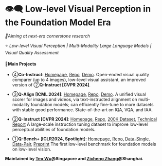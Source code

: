 # 👁️‍🗨️ Low-level Visual Perception in the Foundation Model Era

_🔖Aiming at next-era cornerstone research_

⭐ _Low-level Visual Perception | Multi-Modality Large Language Models | Visual Quality Assessment_
#### 📖Main Projects

- ④**Co-Instruct**: [Homepage](https://co-instruct.github.io/), [Repo](https://github.com/Q-Future/Co-Instruct), [Demo](https://q-future-co-instruct.hf.space/). Open-ended visual quality comparer (up to 4 images), low-level visual assistant, an improved version of ②**Q-Instruct [CVPR 2024]**.

- ③**Q-Align [ICML 2024]**: [Homepage](https://q-align.github.io/), [Repo](https://github.com/Q-Future/Q-Align), [Demo](https://q-future-onealign.hf.space/). A unified visual scorer for images and videos, via text-instructed alignment on multi-modality foundation models; can efficiently fine-tune to more datasets with stable good performance. State-of-the-art on IQA, VQA, and IAA.

- ②**Q-Instruct [CVPR 2024]**: [Homepage](https://q-future.github.io/Q-Instruct), [Repo](https://github.com/Q-Future/Q-Instruct),  [200K Dataset](https://huggingface.co/datasets/teowu/Q-Instruct), [Technical Report](https://q-future.github.io/Q-Instruct/fig/Q_Instruct_v0_1_preview.pdf) A large-scale instruction tuning dataset to improve low-level perceptual abilities of foundation models.

- ①**Q-Bench+ [ICLR2024, Spotlight]**: [Homepage](https://q-future.github.io/Q-Bench/), [Repo](https://github.com/Q-Future/Q-Bench), [Data-Single](https://github.com/Q-Future/Q-Bench/releases/tag/v1.0.1.1014datarelease), [Data-Pair](https://huggingface.co/zhangzicheng/q-bench2), [Preprint](https://arxiv.org/abs/2309.14181) The first low-level benchmark for foundation models on low-level vision.





**Maintained by [Teo Wu](https://github.com/teowu)@Singapore and [Zicheng Zhang](https://github.com/zzc-1998)@Shanghai.**
